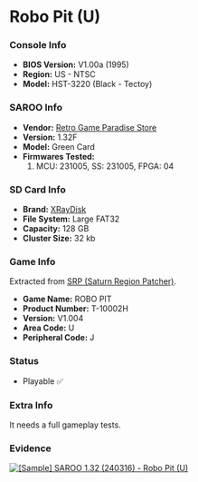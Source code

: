 # Robo Pit (U)

### Console Info

- <b>BIOS Version:</b> V1.00a (1995)
- <b>Region:</b> US - NTSC
- <b>Model:</b> HST-3220 (Black - Tectoy)

### SAROO Info

- <b>Vendor:</b> [Retro Game Paradise Store](https://s.click.aliexpress.com/e/_DlCqvfB)
- <b>Version:</b> 1.32F
- <b>Model:</b> Green Card
- <b>Firmwares Tested:</b>
  1. MCU: 231005, SS: 231005, FPGA: 04

### SD Card Info

- <b>Brand:</b> [XRayDisk](https://s.click.aliexpress.com/e/_DFQnFSH)
- <b>File System:</b> Large FAT32
- <b>Capacity:</b> 128 GB
- <b>Cluster Size:</b> 32 kb

### Game Info

Extracted from [SRP (Saturn Region Patcher)](https://segaxtreme.net/resources/saturn-region-patcher.81/download).

- <b>Game Name:</b> ROBO PIT
- <b>Product Number:</b> T-10002H
- <b>Version:</b> V1.004
- <b>Area Code:</b> U
- <b>Peripheral Code:</b> J

### Status

- Playable :white_check_mark:

### Extra Info

It needs a full gameplay tests.

### Evidence

[![[Sample] SAROO 1.32 (240316) - Robo Pit (U)](https://img.youtube.com/vi/1T1cVO2QNqM/0.jpg)](https://www.youtube.com/watch?v=1T1cVO2QNqM)
